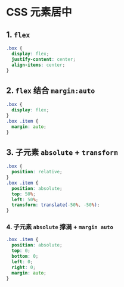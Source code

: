 # CSS 元素居中

## 1. `flex`

```css
.box {
  display: flex;
  justify-content: center;
  align-items: center;
}
```

## 2. `flex` 结合 `margin:auto`

```css
.box {
  display: flex;
}
.box .item {
  margin: auto;
}
```

## 3. 子元素 `absolute` + `transform`

```css
.box {
  position: relative;
}
.box .item {
  position: absolute;
  top: 50%;
  left: 50%;
  transform: translate(-50%, -50%);
}
```

### 4. 子元素 `absolute` 撑满 + `margin auto`

```css
.box .item {
  position: absolute;
  top: 0;
  bottom: 0;
  left: 0;
  right: 0;
  margin: auto;
}
```
